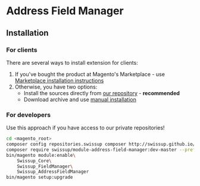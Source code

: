 # Address Field Manager

## Installation

### For clients

There are several ways to install extension for clients:

 1. If you've bought the product at Magento's Marketplace - use
    [Marketplace installation instructions](https://docs.magento.com/marketplace/user_guide/buyers/install-extension.html)
 2. Otherwise, you have two options:
    - Install the sources directly from [our repository](https://docs.swissuplabs.com/m2/extensions/address-field-manager/installation/composer/) - **recommended**
    - Download archive and use [manual installation](https://docs.swissuplabs.com/m2/extensions/address-field-manager/installation/manual/)

### For developers

Use this approach if you have access to our private repositories!

```bash
cd <magento_root>
composer config repositories.swissup composer http://swissup.github.io/packages/
composer require swissup/module-address-field-manager:dev-master --prefer-source
bin/magento module:enable\
    Swissup_Core\
    Swissup_FieldManager\
    Swissup_AddressFieldManager
bin/magento setup:upgrade
```
